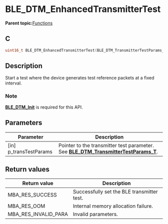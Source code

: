 # BLE\_DTM\_EnhancedTransmitterTest

**Parent topic:**[Functions](GUID-347B9612-7A12-4EBB-AAAC-57FB3DD4960D.md)

## C

```c
uint16_t BLE_DTM_EnhancedTransmitterTest(BLE_DTM_TransmitterTestParams_T *p_transTestParams);
```

## Description

Start a test where the device generates test reference packets at a fixed interval.

### Note

**[BLE\_DTM\_Init](GUID-11F607B9-DF00-4A77-B31A-5B7F57E1B990.md)** is required for this API.

## Parameters

|Parameter|Description|
|---------|-----------|
|\[in\] p\_transTestParams|Pointer to the transmitter test parameter. See **[BLE\_DTM\_TransmitterTestParams\_T](GUID-F0817153-2496-48D4-AC97-ACA4F0A737FB.md)**.|

## Return values

|Return value|Description|
|------------|-----------|
|MBA\_RES\_SUCCESS|Successfully set the BLE transmitter test.|
|MBA\_RES\_OOM|Internal memory allocation failure.|
|MBA\_RES\_INVALID\_PARA|Invalid parameters.|

